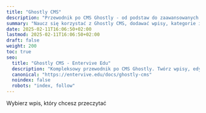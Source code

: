 ```yaml
---
title: "Ghostly CMS"
description: "Przewodnik po CMS Ghostly - od podstaw do zaawansowanych funkcji zarządzania treścią."
summary: "Naucz się korzystać z Ghostly CMS, dodawać wpisy, kategorie i modyfikować nawigację."
date: 2025-02-11T16:06:50+02:00
lastmod: 2025-02-11T16:06:50+02:00
draft: false
weight: 200
toc: true
seo:
  title: "Ghostly CMS - Entervive Edu"
  description: "Kompleksowy przewodnik po CMS Ghostly. Twórz wpisy, edytuj kategorie i personalizuj swoją stronę."
  canonical: "https://entervive.edu/docs/ghostly-cms"
  noindex: false
  robots: "index, follow"
---
```


Wybierz wpis, który chcesz przeczytać
